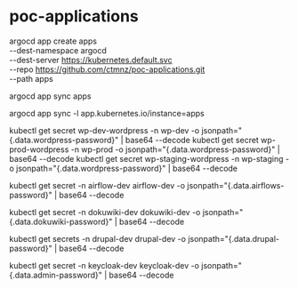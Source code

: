 # poc-applications


argocd app create apps \
    --dest-namespace argocd \
    --dest-server https://kubernetes.default.svc \
    --repo https://github.com/ctmnz/poc-applications.git \
    --path apps

argocd app sync apps

argocd app sync -l app.kubernetes.io/instance=apps

kubectl get secret wp-dev-wordpress -n wp-dev -o jsonpath="{.data.wordpress-password}" | base64 --decode
kubectl get secret wp-prod-wordpress -n wp-prod -o jsonpath="{.data.wordpress-password}" | base64 --decode
kubectl get secret wp-staging-wordpress -n wp-staging -o jsonpath="{.data.wordpress-password}" | base64 --decode

kubectl get secret -n airflow-dev airflow-dev -o jsonpath="{.data.airflows-password}" | base64 --decode

kubectl get secret -n dokuwiki-dev dokuwiki-dev -o jsonpath="{.data.dokuwiki-password}" | base64 --decode

kubectl get secrets -n drupal-dev drupal-dev -o jsonpath="{.data.drupal-password}" | base64 --decode

kubectl get secret -n keycloak-dev keycloak-dev -o jsonpath="{.data.admin-password}" | base64 --decode
